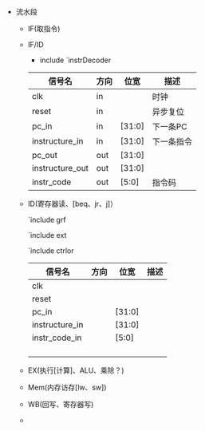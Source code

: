 + 流水段

  + IF(取指令)

  + IF/ID 

    + include `instrDecoder

    | 信号名          | 方向 | 位宽   | 描述       |
    | --------------- | ---- | ------ | ---------- |
    | clk             | in   |        | 时钟       |
    | reset           | in   |        | 异步复位   |
    | pc_in           | in   | [31:0] | 下一条PC   |
    | instructure_in  | in   | [31:0] | 下一条指令 |
    | pc_out          | out  | [31:0] |            |
    | instructure_out | out  | [31:0] |            |
    | instr_code      | out  | [5:0]  | 指令码     |

  + ID(寄存器读、[beq、jr、j]）

    `include grf

    `include ext

    `include ctrlor

    | 信号名         | 方向 | 位宽   | 描述 |
    | -------------- | ---- | ------ | ---- |
    | clk            |      |        |      |
    | reset          |      |        |      |
    | pc_in          |      | [31:0] |      |
    | instructure_in |      | [31:0] |      |
    | instr_code_in  |      | [5:0]  |      |
    |                |      |        |      |
    |                |      |        |      |
    |                |      |        |      |
    |                |      |        |      |

  + EX(执行[计算]、ALU、乘除？)

  + Mem(内存访存[lw、sw])

  + WB(回写、寄存器写)

  + 